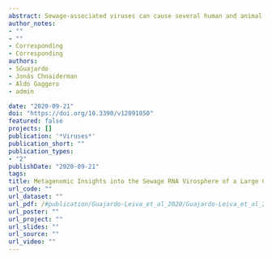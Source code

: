 ```yaml
---
abstract: Sewage-associated viruses can cause several human and animal diseases, such as gastroenteritis, hepatitis, and respiratory infections. Therefore, their detection in wastewater can reflect current infections within the source population. To date, no viral study has been performed using the sewage of any large South American city. In this study, we used viral metagenomics to obtain a single sample snapshot of the RNA virosphere in the wastewater from Santiago de Chile, the seventh largest city in the Americas. Despite the overrepresentation of dsRNA viruses, our results show that Santiago's sewage RNA virosphere was composed mostly of unknown sequences (88%), while known viral sequences were dominated by viruses that infect bacteria (60%), invertebrates (37%) and humans (2.4%). Interestingly, we discovered three novel genogroups within the Picobirnaviridae family that can fill major gaps in this taxa's evolutionary history. We also demonstrated the dominance of emerging Rotavirus genotypes, such as G8 and G6, that have displaced other classical genotypes, which is consistent with recent clinical reports. This study supports the usefulness of sewage viral metagenomics for public health surveillance. Moreover, it demonstrates the need to monitor the viral component during the wastewater treatment and recycling process, where this virome can constitute a reservoir of human pathogens.
author_notes:
- ""
- ""
- Corresponding
- Corresponding
authors:
- SGuajardo
- Jonás Chnaiderman
- Aldo Gaggero
- admin

date: "2020-09-21"
doi: "https://doi.org/10.3390/v12091050"
featured: false
projects: []
publication: '*Viruses*'
publication_short: ""
publication_types:
- "2"
publishDate: "2020-09-21"
tags:
title: Metagenomic Insights into the Sewage RNA Virosphere of a Large City
url_code: ""
url_dataset: ""
url_pdf: /#publication/Guajardo-Leiva_et_al_2020/Guajardo-Leiva_et_al_2020.pdf
url_poster: ""
url_project: ""
url_slides: ""
url_source: ""
url_video: ""
---
```


